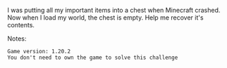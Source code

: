 I was putting all my important items into a chest when Minecraft crashed. Now when I load my world, the chest is empty. Help me recover it's contents.

Notes:

    Game version: 1.20.2
    You don't need to own the game to solve this challenge
